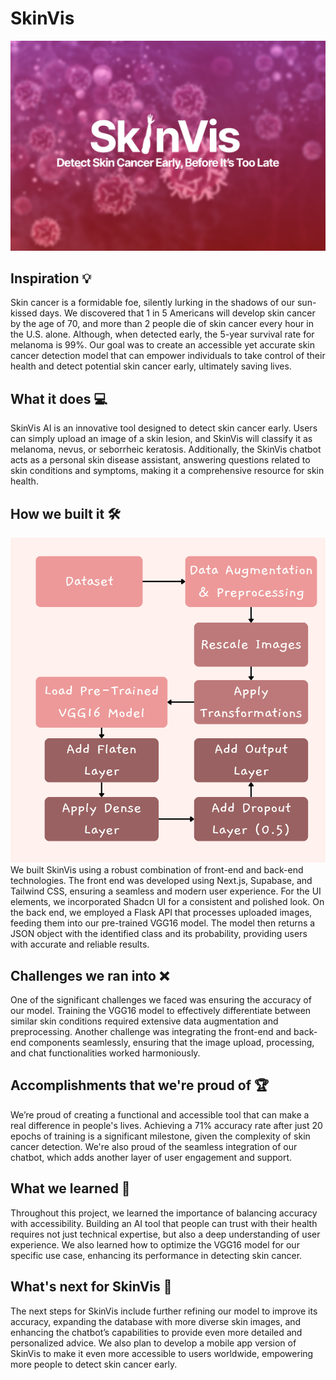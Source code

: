 # SkinVis
![header image](https://github.com/Lemirq/skinvis/blob/master/skinvis.png?raw=true)

## Inspiration 💡
Skin cancer is a formidable foe, silently lurking in the shadows of our sun-kissed days. We discovered that 1 in 5 Americans will develop skin cancer by the age of 70, and more than 2 people die of skin cancer every hour in the U.S. alone. Although, when detected early, the 5-year survival rate for melanoma is 99%. Our goal was to create an accessible yet accurate skin cancer detection model that can empower individuals to take control of their health and detect potential skin cancer early, ultimately saving lives.

## What it does 💻
SkinVis AI is an innovative tool designed to detect skin cancer early. Users can simply upload an image of a skin lesion, and SkinVis will classify it as melanoma, nevus, or seborrheic keratosis. Additionally, the SkinVis chatbot acts as a personal skin disease assistant, answering questions related to skin conditions and symptoms, making it a comprehensive resource for skin health.

## How we built it 🛠️
![flowchart](https://github.com/Lemirq/skinvis/blob/master/flow.png?raw=true)
We built SkinVis using a robust combination of front-end and back-end technologies. The front end was developed using Next.js, Supabase, and Tailwind CSS, ensuring a seamless and modern user experience. For the UI elements, we incorporated Shadcn UI for a consistent and polished look. On the back end, we employed a Flask API that processes uploaded images, feeding them into our pre-trained VGG16 model. The model then returns a JSON object with the identified class and its probability, providing users with accurate and reliable results.

## Challenges we ran into ❌
One of the significant challenges we faced was ensuring the accuracy of our model. Training the VGG16 model to effectively differentiate between similar skin conditions required extensive data augmentation and preprocessing. Another challenge was integrating the front-end and back-end components seamlessly, ensuring that the image upload, processing, and chat functionalities worked harmoniously.

## Accomplishments that we're proud of 🏆
We’re proud of creating a functional and accessible tool that can make a real difference in people's lives. Achieving a 71% accuracy rate after just 20 epochs of training is a significant milestone, given the complexity of skin cancer detection. We're also proud of the seamless integration of our chatbot, which adds another layer of user engagement and support.

## What we learned 📝
Throughout this project, we learned the importance of balancing accuracy with accessibility. Building an AI tool that people can trust with their health requires not just technical expertise, but also a deep understanding of user experience. We also learned how to optimize the VGG16 model for our specific use case, enhancing its performance in detecting skin cancer.

## What's next for SkinVis 🚀
The next steps for SkinVis include further refining our model to improve its accuracy, expanding the database with more diverse skin images, and enhancing the chatbot’s capabilities to provide even more detailed and personalized advice. We also plan to develop a mobile app version of SkinVis to make it even more accessible to users worldwide, empowering more people to detect skin cancer early.
